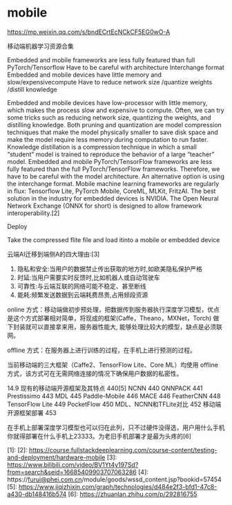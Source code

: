 # mobile

https://mp.weixin.qq.com/s/bndECrtEcNCkCF5EG0wO-A

移动端机器学习资源合集

Embedded and mobile frameworks are less fully featured than full PyTorch/Tensorflow
Have to be careful with architecture
Interchange format
Embedded and mobile devices have little memory and slow/expensivecompute
Have to reduce network size /quantize weights /distill knowledge


Embedded and mobile devices have low-processor with little memory, which makes the process slow and expensive to compute. Often, we can try some tricks such as reducing network size, quantizing the weights, and distilling knowledge.
Both pruning and quantization are model compression techniques that make the model physically smaller to save disk space and make the model require less memory during computation to run faster.
Knowledge distillation is a compression technique in which a small “student” model is trained to reproduce the behavior of a large “teacher” model.
Embedded and mobile PyTorch/TensorFlow frameworks are less fully featured than the full PyTorch/TensorFlow frameworks. Therefore, we have to be careful with the model architecture. An alternative option is using the interchange format.
Mobile machine learning frameworks are regularly in flux: Tensorflow Lite, PyTorch Mobile, CoreML, MLKit, FritzAI.
The best solution in the industry for embedded devices is NVIDIA.
The Open Neural Network Exchange (ONNX for short) is designed to allow framework interoperability.[2]

Deploy

Take the compressed flite file and load itinto a mobile or embedded device


云端AI迁移到端侧A的四大理由:[3]

1. 隐私和安全:当用户的数据禁止传出获取的地方时,如欧美隐私保护严格
2. 时延:当用户需要实时反馈时,比如机器人或自动驾驶车
3. 可靠性:与云端互联的网络可能不稳定、甚至断线
4. 能耗:频繁发送数据到云端耗费昂贵,占用频段资源

online 方式：移动端做初步预处理，把数据传到服务器执行深度学习模型，优点是这个方式部署相对简单，将现成的框架(Caffe，Theano，MXNet，Torch) 做下封装就可以直接拿来用，服务器性能大, 能够处理比较大的模型，缺点是必须联网。

offline 方式：在服务器上进行训练的过程，在手机上进行预测的过程。

当前移动端的三大框架（Caffe2、TensorFlow Lite、Core ML）均使用 offline 方式，该方式可在无需网络连接的情况下确保用户数据的私密性。


14.9  现有的移动端开源框架及其特点	440[5]
 NCNN	440
 QNNPACK	441
 Prestissimo	443
 MDL	445
 Paddle-Mobile	446
 MACE	446
 FeatherCNN	448
 TensorFlow Lite	449
 PocketFlow	450
  MDL、NCNN和TFLite对比	452
移动端开源框架部署	453

在手机上部署深度学习模型也可以归在此列，只不过硬件没得选，用户用什么手机你就得部署在什么手机上23333。为老旧手机部署才是最为头疼的[6]

[1]:
[2]: https://course.fullstackdeeplearning.com/course-content/testing-and-deployment/hardware-mobile
[3]: https://www.bilibili.com/video/BV1Yt4y197Sd?from=search&seid=16685409903707063286
[4]: https://furui@phei.com.cn/module/goods/wssd_content.jsp?bookid=57454
[5]: https://www.jiqizhixin.com/graph/technologies/d484e2f3-bfd1-47c8-a430-db148416b574
[6]: https://zhuanlan.zhihu.com/p/292816755
